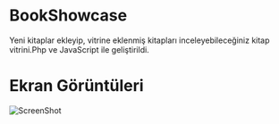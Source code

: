 # BookShowcase

Yeni kitaplar ekleyip, vitrine eklenmiş kitapları inceleyebileceğiniz kitap vitrini.Php ve JavaScript ile geliştirildi.
  
  
  
# Ekran Görüntüleri

![ScreenShot]()
